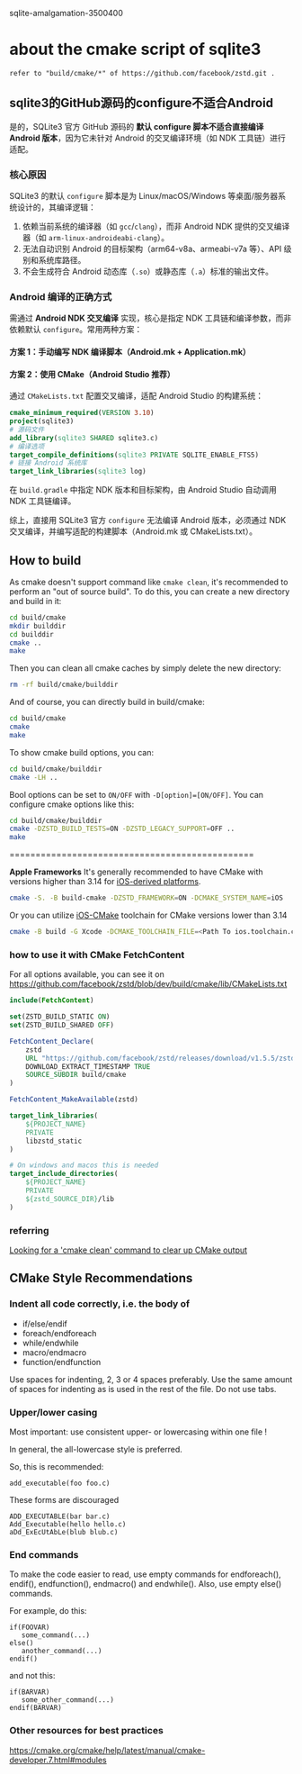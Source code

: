  sqlite-amalgamation-3500400

# about the cmake script of sqlite3
    refer to "build/cmake/*" of https://github.com/facebook/zstd.git .
<!-- 
3rd/sqlite3cmake/**/CMakeLists.txt,3rd/sqlite3cmake/**/*.cmake  
 -->
## sqlite3的GitHub源码的configure不适合Android
是的，SQLite3 官方 GitHub 源码的 **默认 configure 脚本不适合直接编译 Android 版本**，因为它未针对 Android 的交叉编译环境（如 NDK 工具链）进行适配。


### 核心原因
SQLite3 的默认 `configure` 脚本是为 Linux/macOS/Windows 等桌面/服务器系统设计的，其编译逻辑：
1. 依赖当前系统的编译器（如 `gcc`/`clang`），而非 Android NDK 提供的交叉编译器（如 `arm-linux-androideabi-clang`）。
2. 无法自动识别 Android 的目标架构（arm64-v8a、armeabi-v7a 等）、API 级别和系统库路径。
3. 不会生成符合 Android 动态库（`.so`）或静态库（`.a`）标准的输出文件。


### Android 编译的正确方式
需通过 **Android NDK 交叉编译** 实现，核心是指定 NDK 工具链和编译参数，而非依赖默认 `configure`。常用两种方案：

#### 方案 1：手动编写 NDK 编译脚本（Android.mk + Application.mk）
<!-- 
1. **Android.mk**：指定 SQLite3 源码文件、编译模块类型（静态/动态库）、头文件路径等。
   ```makefile
   LOCAL_PATH := $(call my-dir)
   include $(CLEAR_VARS)
   # 源码文件（需列出 sqlite3.c 等核心文件）
   LOCAL_SRC_FILES := sqlite3.c
   # 模块名（生成的库名：libsqlite3.so）
   LOCAL_MODULE := sqlite3
   # 编译选项（适配 Android）
   LOCAL_CFLAGS := -DSQLITE_ENABLE_FTS5 -Os
   include $(BUILD_SHARED_LIBRARY) # 动态库，静态库用 BUILD_STATIC_LIBRARY
   ```
2. **Application.mk**：指定目标架构、Android API 级别等。
   ```makefile
   APP_ABI := arm64-v8a armeabi-v7a # 目标架构
   APP_PLATFORM := android-24 # 最低支持的 Android 版本
   APP_STL := c++_static # 依赖的 STL 库
   ```
3. 执行 NDK 编译命令：`ndk-build NDK_PROJECT_PATH=. NDK_APPLICATION_MK=./Application.mk`。 
-->


#### 方案 2：使用 CMake（Android Studio 推荐）
通过 `CMakeLists.txt` 配置交叉编译，适配 Android Studio 的构建系统：
```cmake
cmake_minimum_required(VERSION 3.10)
project(sqlite3)
# 源码文件
add_library(sqlite3 SHARED sqlite3.c)
# 编译选项
target_compile_definitions(sqlite3 PRIVATE SQLITE_ENABLE_FTS5)
# 链接 Android 系统库
target_link_libraries(sqlite3 log)
```
在 `build.gradle` 中指定 NDK 版本和目标架构，由 Android Studio 自动调用 NDK 工具链编译。


综上，直接用 SQLite3 官方 `configure` 无法编译 Android 版本，必须通过 NDK 交叉编译，并编写适配的构建脚本（Android.mk 或 CMakeLists.txt）。

## How to build

As cmake doesn't support command like `cmake clean`, it's recommended to perform an "out of source build".
To do this, you can create a new directory and build in it:
```sh
cd build/cmake
mkdir builddir
cd builddir
cmake ..
make
```
Then you can clean all cmake caches by simply delete the new directory:
```sh
rm -rf build/cmake/builddir
```

And of course, you can directly build in build/cmake:
```sh
cd build/cmake
cmake
make
```

To show cmake build options, you can:
```sh
cd build/cmake/builddir
cmake -LH ..
```

Bool options can be set to `ON/OFF` with `-D[option]=[ON/OFF]`. You can configure cmake options like this:
```sh
cd build/cmake/builddir
cmake -DZSTD_BUILD_TESTS=ON -DZSTD_LEGACY_SUPPORT=OFF ..
make
```
===============================================
<!--  -->

**Apple Frameworks**
It's generally recommended to have CMake with versions higher than 3.14 for [iOS-derived platforms](https://cmake.org/cmake/help/latest/manual/cmake-toolchains.7.html#id27).
```sh
cmake -S. -B build-cmake -DZSTD_FRAMEWORK=ON -DCMAKE_SYSTEM_NAME=iOS
```
Or you can utilize [iOS-CMake](https://github.com/leetal/ios-cmake) toolchain for CMake versions lower than 3.14
```sh
cmake -B build -G Xcode -DCMAKE_TOOLCHAIN_FILE=<Path To ios.toolchain.cmake> -DPLATFORM=OS64 -DZSTD_FRAMEWORK=ON
```

### how to use it with CMake FetchContent

For all options available, you can see it on <https://github.com/facebook/zstd/blob/dev/build/cmake/lib/CMakeLists.txt>
```cmake
include(FetchContent)

set(ZSTD_BUILD_STATIC ON)
set(ZSTD_BUILD_SHARED OFF)

FetchContent_Declare(
    zstd
    URL "https://github.com/facebook/zstd/releases/download/v1.5.5/zstd-1.5.5.tar.gz"
    DOWNLOAD_EXTRACT_TIMESTAMP TRUE
    SOURCE_SUBDIR build/cmake
)

FetchContent_MakeAvailable(zstd)

target_link_libraries(
    ${PROJECT_NAME}
    PRIVATE
    libzstd_static
)

# On windows and macos this is needed
target_include_directories(
    ${PROJECT_NAME}
    PRIVATE
    ${zstd_SOURCE_DIR}/lib
)
```

### referring
[Looking for a 'cmake clean' command to clear up CMake output](https://stackoverflow.com/questions/9680420/looking-for-a-cmake-clean-command-to-clear-up-cmake-output)

## CMake Style Recommendations

### Indent all code correctly, i.e. the body of

 * if/else/endif
 * foreach/endforeach
 * while/endwhile
 * macro/endmacro
 * function/endfunction

Use spaces for indenting, 2, 3 or 4 spaces preferably. Use the same amount of
spaces for indenting as is used in the rest of the file. Do not use tabs.

### Upper/lower casing

Most important: use consistent upper- or lowercasing within one file !

In general, the all-lowercase style is preferred.

So, this is recommended:

```
add_executable(foo foo.c)
```

These forms are discouraged

```
ADD_EXECUTABLE(bar bar.c)
Add_Executable(hello hello.c)
aDd_ExEcUtAbLe(blub blub.c)
```

### End commands
To make the code easier to read, use empty commands for endforeach(), endif(),
endfunction(), endmacro() and endwhile(). Also, use empty else() commands.

For example, do this:

```
if(FOOVAR)
   some_command(...)
else()
   another_command(...)
endif()
```

and not this:

```
if(BARVAR)
   some_other_command(...)
endif(BARVAR)
```

### Other resources for best practices

https://cmake.org/cmake/help/latest/manual/cmake-developer.7.html#modules
